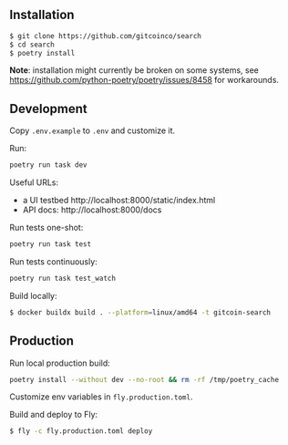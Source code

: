 ## Installation

```sh
$ git clone https://github.com/gitcoinco/search
$ cd search
$ poetry install
```

**Note**: installation might currently be broken on some systems, see https://github.com/python-poetry/poetry/issues/8458 for workarounds.

## Development

Copy `.env.example` to `.env` and customize it.

Run:

```sh
poetry run task dev
```

Useful URLs:

- a UI testbed http://localhost:8000/static/index.html
- API docs: http://localhost:8000/docs

Run tests one-shot:

```sh
poetry run task test
```

Run tests continuously:

```sh
poetry run task test_watch
```

Build locally:

```sh
$ docker buildx build . --platform=linux/amd64 -t gitcoin-search
```

## Production

Run local production build:

```sh
poetry install --without dev --no-root && rm -rf /tmp/poetry_cache   
```

Customize env variables in `fly.production.toml`.

Build and deploy to Fly:

```sh
$ fly -c fly.production.toml deploy
```
